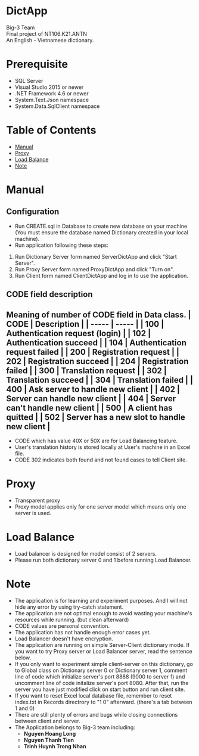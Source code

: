 # DictApp
Big-3 Team\
Final project of NT106.K21.ANTN\
An English - Vietnamese dictionary.

# Prerequisite
- SQL Server
- Visual Studio 2015 or newer
- .NET Framework 4.6 or newer
- System.Text.Json namespace
- System.Data.SqlClient namespace

# Table of Contents
- [Manual](#manual)
- [Proxy](#proxy)
- [Load Balance](#load-balance)
- [Note](#note)

# Manual
## Configuration
- Run CREATE.sql in Database to create new database on your machine (You must ensure the database named Dictionary created in your local machine).
- Run application following these steps:
1. Run Dictionary Server form named ServerDictApp and click "Start Server".
2. Run Proxy Server form named ProxyDictApp and click "Turn on".
3. Run Client form named ClientDictApp and log in to use the application.

## CODE field description
Meaning of number of CODE field in Data class.
| CODE  | Description |
| ----- | -----       |
| 100   | Authentication request (login) |
| 102   | Authentication succeed |
| 104   | Authentication request failed  |
| 200 | Registration request |
| 202 | Registration succeed |
| 204 | Registration failed |
| 300 | Translation request |
| 302 | Translation succeed |
| 304 | Translation failed |
| 400 | Ask server to handle new client |
| 402 | Server can handle new client |
| 404 | Server can't handle new client |
| 500 | A client has quitted |
| 502 | Server has a new slot to handle new client |
----------
- CODE which has value 40X or 50X are for Load Balancing feature.
- User's translation history is stored locally at User's machine in an Excel file.
- CODE 302 indicates both found and not found cases to tell Client site.

# Proxy
- Transparent proxy
- Proxy model applies only for one server model which means only one server is used.

# Load Balance
- Load balancer is designed for model consist of 2 servers.
- Please run both dictionary server 0 and 1 before running Load Balancer.

# Note
- The application is for learning and experiment purposes. And I will not hide any error by using try-catch statement.
- The application are not optimal enough to avoid wasting your machine's resources while running. (but clean afterward)
- CODE values are personal convention.
- The application has not handle enough error cases yet.
- Load Balancer doesn't have encryption.
- The application are running on simple Server-Client dictionary mode. If you want to try Proxy server or Load Balancer server, read the sentence below.
- If you only want to experiment simple client-server on this dictionary, go to Global class on Dictionary server 0 or Dictionary server 1, comment line of code which initialize server's port 8888 (9000 to server 1) and uncomment line of code initalize server's port 8080. After that, run the server you have just modified click on start button and run client site.
- If you want to reset Excel local database file, remember to reset index.txt in Records directrory to "1    0" afterward. (there's a tab between 1 and 0)
- There are still plenty of errors and bugs while closing connections between client and server.
- The Application belongs to Big-3 team including:
    - **Nguyen Hoang Long**
    - **Nguyen Thanh Tien**
    - **Trinh Huynh Trong Nhan**
